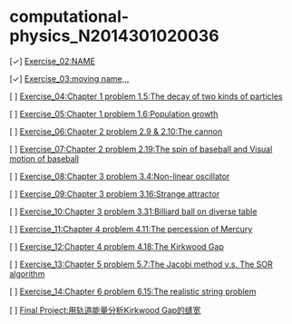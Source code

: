 # computational-physics_N2014301020036
[✓] [Exercise_02:NAME](https://github.com/summerer3/computational-physics_N2014301020036/blob/master/LSL.py)

[✓] [Exercise_03:moving name,,,](https://github.com/summerer3/computational-physics_N2014301020036/blob/master/moving%20LSL.py)

[ ] [Exercise_04:Chapter 1 problem 1.5:The decay of two kinds of particles]()

[ ] [Exercise_05:Chapter 1 problem 1.6:Population growth]()

[ ] [Exercise_06:Chapter 2 problem 2.9 & 2.10:The cannon]()

[ ] [Exercise_07:Chapter 2 problem 2.19:The spin of baseball and Visual motion of baseball]()

[ ] [Exercise_08:Chapter 3 problem 3.4:Non-linear oscillator]()

[ ] [Exercise_09:Chapter 3 problem 3.16:Strange attractor]()

[ ] [Exercise_10:Chapter 3 problem 3.31:Billiard ball on diverse table]()

[ ] [Exercise_11:Chapter 4 problem 4.11:The percession of Mercury]()

[ ] [Exercise_12:Chapter 4 problem 4.18:The Kirkwood Gap]()

[ ] [Exercise_13:Chapter 5 problem 5.7:The Jacobi method v.s. The SOR algorithm]()

[ ] [Exercise_14:Chapter 6 problem 6.15:The realistic string problem]()

[ ] [Final Project:用轨道能量分析Kirkwood Gap的缝宽]()
